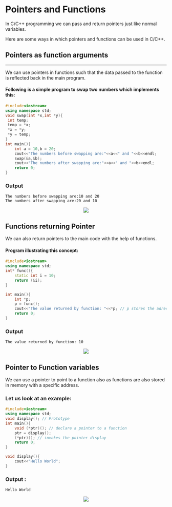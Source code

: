 # Pointers and Functions

In C/C++ programming we can pass and return pointers just like normal variables.

Here are some ways in which pointers and functions can be used in C/C++.

## Pointers as function arguments
<hr>

We can use pointers in functions such that the data passed to the function is reflected back in the main program.

#### Following is a simple program to swap two numbers which implements this:

```c++
#include<iostream>
using namespace std;
void swap(int *x,int *y){
 int temp;
 temp = *x;
 *x = *y;
 *y = temp;
}
int main(){
    int a = 10,b = 20;
    cout<<"The numbers before swapping are:"<<a<<" and "<<b<<endl;
    swap(&a,&b);
    cout<<"The numbers after swapping are:"<<a<<" and "<<b<<endl;
    return 0;
}
 ```
### Output
```
The numbers before swapping are:10 and 20
The numbers after swapping are:20 and 10
```
<!-- ![Diagram1](https://user-images.githubusercontent.com/77008381/134775453-0d4c7f86-98bb-46ff-aeb1-8a6afc16d0e3.jpg) -->
<p align = "center"><img src = "https://user-images.githubusercontent.com/77008381/134775453-0d4c7f86-98bb-46ff-aeb1-8a6afc16d0e3.jpg"></p>

## Functions returning Pointer


We can also return pointers to the main code with the help of functions.



#### Program illustrating this concept:

```c++
#include<iostream>
using namespace std;
int* func(){
    static int i = 10;
    return (&i);
}

int main(){
    int *p;
    p = func();
    cout<<"The value returned by function: "<<*p; // p stores the adress returned by the function. Hence to print it's value we derefernce it.
    return 0;
}
```
### Output
```
The value returned by function: 10
```

<!-- ![Diagram2](https://user-images.githubusercontent.com/77008381/134776100-3a05c4a6-88e9-419c-8cb5-fd24b5a9f752.jpg) -->
<p align = "center"><img src = "https://user-images.githubusercontent.com/77008381/134776100-3a05c4a6-88e9-419c-8cb5-fd24b5a9f752.jpg"></p>

## Pointer to Function variables


We can use a pointer to point to a function also as functions are also stored in memory with a specific address.

### Let us look at an example:

```c++
#include<iostream>
using namespace std;
void display(); // Prototype
int main(){
    void (*ptr)(); // declare a pointer to a function
    ptr = display();
    (*ptr)(); // invokes the pointer display
    return 0;
}

void display(){
    cout<<"Hello World";
}
```
### Output :
```
Hello World
```
<!-- ![Diagram3](https://user-images.githubusercontent.com/77008381/134776788-14ff02fc-6f36-45e4-b9b3-e7ed787e34d8.jpg) -->
<p align = "center"><img src = "https://user-images.githubusercontent.com/77008381/134776788-14ff02fc-6f36-45e4-b9b3-e7ed787e34d8.jpg"></p>
